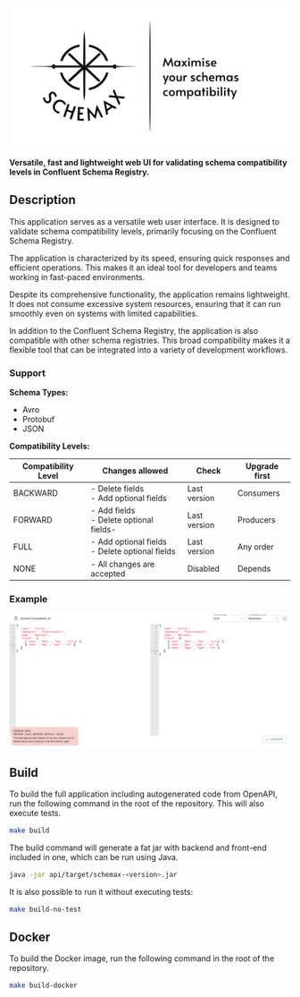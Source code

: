 ![Schemax](app/public/banner.png)

**Versatile, fast and lightweight web UI for validating schema compatibility levels in Confluent Schema Registry.**

## Description

This application serves as a versatile web user interface. It is designed to validate schema compatibility levels,
primarily focusing on the Confluent Schema Registry.

The application is characterized by its speed, ensuring quick responses and efficient operations. This makes it an ideal
tool for developers and teams working in fast-paced environments.

Despite its comprehensive functionality, the application remains lightweight. It does not consume
excessive system resources, ensuring that it can run smoothly even on systems with limited capabilities.

In addition to the Confluent Schema Registry, the application is also compatible with other schema registries. This
broad compatibility makes it a flexible tool that can be integrated into a variety of development workflows.

### Support

**Schema Types:**

- Avro
- Protobuf
- JSON

**Compatibility Levels:**

| **Compatibility Level** 	 | **Changes allowed**                               	 | **Check**    	 | **Upgrade first** 	 |
|---------------------------|-----------------------------------------------------|----------------|---------------------|
| BACKWARD                	 | - Delete fields<br>- Add optional fields          	 | Last version 	 | Consumers         	 |
| FORWARD                 	 | - Add fields<br>- Delete optional fields-         	 | Last version 	 | Producers         	 |
| FULL                    	 | - Add optional fields<br>- Delete optional fields 	 | Last version 	 | Any order         	 |
| NONE                    	 | - All changes are accepted                        	 | Disabled     	 | Depends           	 |

### Example

![Example](example.png)

## Build

To build the full application including autogenerated code from OpenAPI, run the following command in the root of the
repository. This will also execute tests.

```bash
make build
```

The build command will generate a fat jar with backend and front-end included in one, which can be run using Java.

```bash
java -jar api/target/schemax-<version>.jar
```

It is also possible to run it without executing tests:

```bash
make build-no-test
```

## Docker

To build the Docker image, run the following command in the root of the repository.

```bash
make build-docker
```
